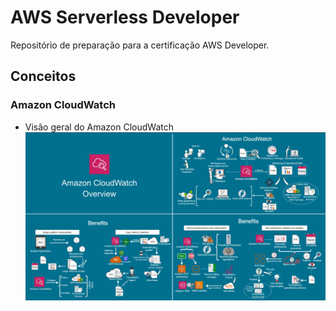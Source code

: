 # AWS Serverless Developer

Repositório de preparação para a certificação AWS Developer.

## Conceitos

### Amazon CloudWatch
- Visão geral do Amazon CloudWatch
![Visão geral do Amazon CloudWatch](src/img/20250627202603.png)